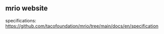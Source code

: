 ## mrio website

specifications: https://github.com/tacofoundation/mrio/tree/main/docs/en/specification
